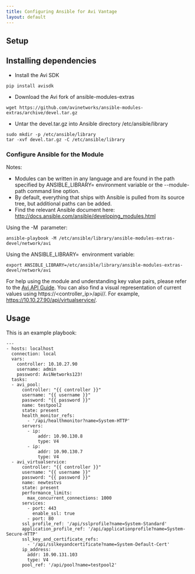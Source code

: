 ```yaml
---
title: Configuring Ansible for Avi Vantage
layout: default
---
```

## Setup

## Installing dependencies

* Install the Avi SDK  
<pre><code class="language-lua">pip install avisdk</code></pre>  
* Download the Avi fork of ansible-modules-extras   
<pre><code class="language-lua">wget https://github.com/avinetworks/ansible-modules-extras/archive/devel.tar.gz</code></pre>  
* Untar the devel.tar.gz  into Ansible directory /etc/ansible/library   
<pre><code class="language-lua">sudo mkdir -p /etc/ansible/library
tar -xvf devel.tar.gz -C /etc/ansible/library</code></pre>  

### Configure Ansible for the Module

Notes:

* Modules can be written in any language and are found in the path specified by ANSIBLE_LIBRARY= environment variable or the --module-path command line option.
* By default, everything that ships with Ansible is pulled from its source tree, but additional paths can be added.
* Find the relevant Ansible document here: <a href="http://docs.ansible.com/ansible/developing_modules.html">http://docs.ansible.com/ansible/developing_modules.html</a> 

Using the -M  parameter:

<pre><code class="language-lua">ansible-playbook -M /etc/ansible/library/ansible-modules-extras-devel/network/avi</code></pre>  

Using the ANSIBLE_LIBRARY=  environment variable:

<pre><code class="language-lua">export ANSIBLE_LIBRARY=/etc/ansible/library/ansible-modules-extras-devel/network/avi</code></pre>  

For help using the module and understanding key value pairs, please refer to the <a href="/docs/latest/api-guide/">Avi API Guide</a>. You can also find a visual representation of current values using https://<controller_ip>/api/<object>/. For example, https://10.10.27.90/api/virtualservice/.

## Usage

This is an example playbook:

<pre><code class="language-lua">---
- hosts: localhost
  connection: local
  vars:
    controller: 10.10.27.90
    username: admin
    password: AviNetworks123!
  tasks:
  - avi_pool:
      controller: "{{ controller }}"
      username: "{{ username }}"
      password: "{{ password }}"
      name: testpool2
      state: present
      health_monitor_refs:
        - '/api/healthmonitor?name=System-HTTP'
      servers:
        - ip:
            addr: 10.90.130.8
            type: V4
        - ip:
            addr: 10.90.130.7
            type: V4
  - avi_virtualservice:
      controller: "{{ controller }}"
      username: "{{ username }}"
      password: "{{ password }}"
      name: newtestvs
      state: present
      performance_limits:
        max_concurrent_connections: 1000
      services:
        - port: 443
          enable_ssl: true
        - port: 80
      ssl_profile_ref: '/api/sslprofile?name=System-Standard'
      application_profile_ref: '/api/applicationprofile?name=System-Secure-HTTP'
      ssl_key_and_certificate_refs:
        - '/api/sslkeyandcertificate?name=System-Default-Cert'
      ip_address:
        addr: 10.90.131.103
        type: V4
      pool_ref: '/api/pool?name=testpool2'</code></pre>  

 

